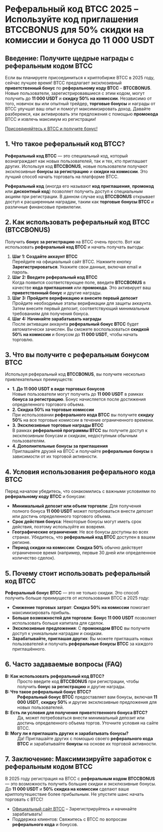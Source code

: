 <h1>Реферальный код BTCC 2025 – Используйте код приглашения BTCCBONUS для 50% скидки на комиссии и бонуса до 11 000 USDT</h1>
</header>

<section>
    <h2>Введение: Получите щедрые награды с реферальным кодом BTCC</h2>
    <p>Если вы планируете присоединиться к криптобирже BTCC в 2025 году, сейчас лучшее время! BTCC предлагает эксклюзивный <strong>приветственный бонус</strong> по <strong>реферальному коду BTCC</strong> – <strong>BTCCBONUS</strong>. Новые пользователи, зарегистрировавшиеся с этим кодом, могут получить до <strong>11 000 USDT</strong> и <strong>скидку 50% на комиссии</strong>. Независимо от того, новичок вы или опытный трейдер, <strong>торговые бонусы</strong> и награды от BTCC улучшат ваш опыт и помогут максимизировать доход. Давайте разберемся, как активировать эти предложения с помощью <strong>промокода</strong> BTCC и извлечь максимум из регистрации!</p>
</section>
<a href="https://partner.btcc.com/us/c/BTCCBONUS/9303" target="_blank">Присоединяйтесь к BTCC и получите бонус!</a>

<section>
    <h2>1. Что такое реферальный код BTCC?</h2>
    <p><strong>Реферальный код BTCC</strong> — это специальный код, который вознаграждает как новых пользователей, так и тех, кто приглашает других. Используя код <strong>BTCCBONUS</strong>, новые пользователи получают эксклюзивные <strong>бонусы за регистрацию</strong> и <strong>скидки на комиссии</strong>. Это лучший способ начать торговать на платформе BTCC.</p>
    <p><strong>Реферальный код</strong> (иногда его называют <strong>код приглашения</strong>, <strong>промокод</strong> или <strong>дисконтный код</strong>) позволяет получить доступ к специальным акциям при регистрации. В данном случае код <strong>BTCCBONUS</strong> открывает доступ к расширенным наградам, таким как <strong>торговые бонусы BTCC</strong> и различные финансовые привилегии.</p>
</section>

<section>
    <h2>2. Как использовать реферальный код BTCC (BTCCBONUS)</h2>
    <p>Получить <strong>бонус за регистрацию</strong> на BTCC очень просто. Вот как использовать <strong>реферальный код BTCC</strong> и начать получать выгоды:</p>
    <ol>
        <li><strong>Шаг 1: Создайте аккаунт BTCC</strong><br>
            Перейдите на официальный сайт BTCC. Нажмите кнопку <strong>Зарегистрироваться</strong>. Укажите свои данные, включая email и пароль.
        </li>
        <li><strong>Шаг 2: Введите реферальный код BTCC</strong><br>
            Когда появится соответствующее поле, введите <strong>BTCCBONUS</strong> в качестве <strong>кода приглашения</strong> или <strong>промокода</strong>. Это активирует ваш <strong>приветственный бонус</strong> и другие награды.
        </li>
        <li><strong>Шаг 3: Пройдите верификацию и внесите первый депозит</strong><br>
            Пройдите необходимые этапы верификации для защиты аккаунта. Затем внесите первый депозит, соответствующий минимальным требованиям для получения бонуса.
        </li>
        <li><strong>Шаг 4: Начинайте зарабатывать награды</strong><br>
            После активации аккаунта <strong>реферальный бонус BTCC</strong> будет автоматически зачислен. Вы сможете воспользоваться <strong>скидкой 50% на комиссии</strong> и бонусом до <strong>11 000 USDT</strong>, чтобы начать торговлю.
        </li>
    </ol>
</section>

<section>
    <h2>3. Что вы получите с реферальным бонусом BTCC</h2>
    <p>Используя реферальный код <strong>BTCCBONUS</strong>, вы получите несколько привлекательных преимуществ:</p>
    <ul>
        <li><strong>1. До 11 000 USDT в виде торговых бонусов</strong><br>
            Новые пользователи могут получить до <strong>11 000 USDT</strong> в рамках <strong>бонуса за регистрацию</strong>. Бонус начисляется после достижения определенного торгового объема.
        </li>
        <li><strong>2. Скидка 50% на торговые комиссии</strong><br>
            При использовании <strong>реферального кода BTCC</strong> вы получите <strong>скидку 50%</strong> на все торговые комиссии в течение ограниченного времени.
        </li>
        <li><strong>3. Эксклюзивные торговые награды BTCC</strong><br>
            В рамках <strong>реферальной программы BTCC</strong> вы получите доступ к эксклюзивным бонусам и скидкам, недоступным обычным пользователям.
        </li>
        <li><strong>4. Дополнительные бонусы за приглашения</strong><br>
            Приглашайте друзей на BTCC и получайте <strong>реферальные бонусы</strong> в зависимости от их торговой активности.
        </li>
    </ul>
</section>

<section>
    <h2>4. Условия использования реферального кода BTCC</h2>
    <p>Перед началом убедитесь, что ознакомились с важными условиями по <strong>реферальному коду BTCC</strong> и бонусам:</p>
    <ul>
        <li><strong>Минимальный депозит или объем торговли</strong>: Для получения полного бонуса <strong>11 000 USDT</strong> может потребоваться внести депозит или достичь определенного торгового объема.</li>
        <li><strong>Срок действия бонуса</strong>: Некоторые бонусы могут иметь срок действия, поэтому используйте их вовремя.</li>
        <li><strong>Географические ограничения</strong>: Не все бонусы доступны во всех странах. Убедитесь, что <strong>реферальный код BTCC</strong> доступен в вашем регионе.</li>
        <li><strong>Период скидки на комиссии</strong>: <strong>Скидка 50%</strong> обычно действует ограниченное время (например, первые 30 дней или определенное количество сделок).</li>
    </ul>
</section>

<section>
    <h2>5. Почему стоит использовать реферальный код BTCC</h2>
    <p><strong>Реферальный бонус BTCC</strong> — это не только скидки. Это способ получить больше преимуществ от использования BTCC в 2025 году:</p>
    <ul>
        <li><strong>Снижение торговых затрат</strong>: <strong>Скидка 50% на комиссии</strong> помогает максимизировать прибыль.</li>
        <li><strong>Больше возможностей для торговли</strong>: <strong>Бонус 11 000 USDT</strong> позволяет использовать больше капитала для сделок.</li>
        <li><strong>Эксклюзивные предложения</strong>: С <strong>промокодом BTCC</strong> вы получите доступ к уникальным наградам и скидкам.</li>
        <li><strong>Зарабатывайте, приглашая других</strong>: Вы можете приглашать новых пользователей и получать <strong>реферальные бонусы BTCC</strong> за каждого приглашённого.</li>
    </ul>
</section>

<section>
    <h2>6. Часто задаваемые вопросы (FAQ)</h2>
    <dl>
        <dt><strong>В: Как использовать реферальный код BTCC?</strong></dt>
        <dd>Просто введите код <strong>BTCCBONUS</strong> при регистрации, чтобы получить <strong>бонус за регистрацию</strong> и другие награды.</dd>

  <dt><strong>В: Что такое реферальный бонус BTCC?</strong></dt>
        <dd><strong>Реферальный бонус BTCC</strong> предоставляет вам бонусы, включая <strong>11 000 USDT</strong>, <strong>скидку 50%</strong> и другие эксклюзивные предложения для новых пользователей.</dd>

  <dt><strong>В: Есть ли условия для получения приветственного бонуса BTCC?</strong></dt>
        <dd>Да, может потребоваться внести минимальный депозит или достичь определенного объема торгов. Уточните условия на сайте BTCC.</dd>

  <dt><strong>В: Могу ли я приглашать других и зарабатывать бонусы?</strong></dt>
        <dd>Да! Приглашайте других с помощью своего <strong>реферального кода BTCC</strong> и зарабатывайте <strong>бонусы</strong> на основе их торговой активности.</dd>
    </dl>
</section>

<section>
    <h2>7. Заключение: Максимизируйте заработок с реферальным кодом BTCC</h2>
    <p>В 2025 году регистрация на BTCC с <strong>реферальным кодом</strong> <strong>BTCCBONUS</strong> — это возможность получить большие скидки и эксклюзивные бонусы. До <strong>11 000 USDT</strong> и <strong>50% скидка на комиссии</strong> сделают ваше криптопутешествие более прибыльным. Не упустите шанс начать торговать с BTCC!</p>
</section>

<section>
    <ul>
        <li><a href="https://www.btcc.com">Официальный сайт BTCC</a> – Зарегистрируйтесь и начинайте зарабатывать!</li>
        <li>Поддержка клиентов: Свяжитесь с BTCC по вопросам <strong>реферального кода</strong> и бонусов.</li>
    </ul>
</section>
</body>
</html>
